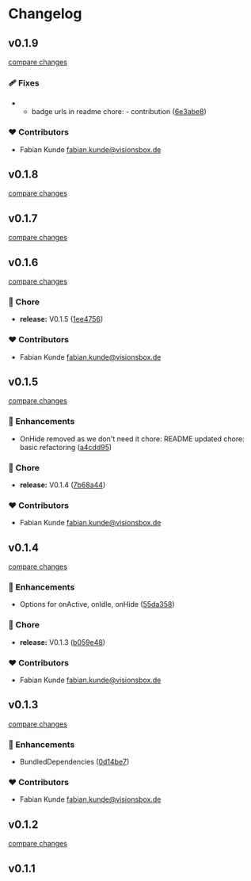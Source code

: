 # Changelog


## v0.1.9

[compare changes](https://github.com/VISIONSBOX/nuxt-screensaver/compare/v0.1.8...v0.1.9)

### 🩹 Fixes

- - badge urls in readme chore: - contribution ([6e3abe8](https://github.com/VISIONSBOX/nuxt-screensaver/commit/6e3abe8))

### ❤️ Contributors

- Fabian Kunde <fabian.kunde@visionsbox.de>

## v0.1.8

[compare changes](https://github.com/VISIONSBOX/nuxt-screensaver/compare/v0.1.7...v0.1.8)

## v0.1.7

[compare changes](https://github.com/VISIONSBOX/nuxt-screensaver/compare/v0.1.6...v0.1.7)

## v0.1.6

[compare changes](https://github.com/VISIONSBOX/nuxt-screensaver/compare/v0.1.5...v0.1.6)

### 🏡 Chore

- **release:** V0.1.5 ([1ee4756](https://github.com/VISIONSBOX/nuxt-screensaver/commit/1ee4756))

### ❤️ Contributors

- Fabian Kunde <fabian.kunde@visionsbox.de>

## v0.1.5

[compare changes](https://github.com/VISIONSBOX/nuxt-screensaver/compare/v0.1.4...v0.1.5)

### 🚀 Enhancements

- OnHide removed as we don't need it chore: README updated chore: basic refactoring ([a4cdd95](https://github.com/VISIONSBOX/nuxt-screensaver/commit/a4cdd95))

### 🏡 Chore

- **release:** V0.1.4 ([7b68a44](https://github.com/VISIONSBOX/nuxt-screensaver/commit/7b68a44))

### ❤️ Contributors

- Fabian Kunde <fabian.kunde@visionsbox.de>

## v0.1.4

[compare changes](https://github.com/VISIONSBOX/nuxt-screensaver/compare/v0.1.3...v0.1.4)

### 🚀 Enhancements

- Options for onActive, onIdle, onHide ([55da358](https://github.com/VISIONSBOX/nuxt-screensaver/commit/55da358))

### 🏡 Chore

- **release:** V0.1.3 ([b059e48](https://github.com/VISIONSBOX/nuxt-screensaver/commit/b059e48))

### ❤️ Contributors

- Fabian Kunde <fabian.kunde@visionsbox.de>

## v0.1.3

[compare changes](https://github.com/VISIONSBOX/nuxt-screensaver/compare/v0.1.2...v0.1.3)

### 🚀 Enhancements

- BundledDependencies ([0d14be7](https://github.com/VISIONSBOX/nuxt-screensaver/commit/0d14be7))

### ❤️ Contributors

- Fabian Kunde <fabian.kunde@visionsbox.de>

## v0.1.2

[compare changes](https://github.com/VISIONSBOX/nuxt-screensaver/compare/v0.1.1...v0.1.2)

## v0.1.1

